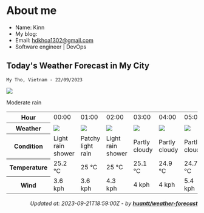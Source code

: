 # About me

- Name: Kinn
- My blog: 
- Email: [hdkhoa1302@gmail.com](mailto:hdkhoa1302@gmail.com)
- Software engineer | DevOps

## Today's Weather Forecast in My City



`My Tho, Vietnam - 22/09/2023`

<img src="https://cdn.weatherapi.com/weather/64x64/day/302.png"/>

Moderate rain


<table>
    <tr>
        <th>Hour</th>
        <td>00:00</td><td>01:00</td><td>02:00</td><td>03:00</td><td>04:00</td><td>05:00</td><td>06:00</td><td>07:00</td><td>08:00</td><td>09:00</td><td>10:00</td><td>11:00</td><td>12:00</td><td>13:00</td><td>14:00</td><td>15:00</td><td>16:00</td><td>17:00</td><td>18:00</td><td>19:00</td><td>20:00</td><td>21:00</td><td>22:00</td><td>23:00</td>
    </tr>
    <tr>
        <th>Weather</th>
        <td><img src="https://cdn.weatherapi.com/weather/64x64/night/353.png"></img></td><td><img src="https://cdn.weatherapi.com/weather/64x64/night/293.png"></img></td><td><img src="https://cdn.weatherapi.com/weather/64x64/night/353.png"></img></td><td><img src="https://cdn.weatherapi.com/weather/64x64/night/116.png"></img></td><td><img src="https://cdn.weatherapi.com/weather/64x64/night/116.png"></img></td><td><img src="https://cdn.weatherapi.com/weather/64x64/night/116.png"></img></td><td><img src="https://cdn.weatherapi.com/weather/64x64/day/116.png"></img></td><td><img src="https://cdn.weatherapi.com/weather/64x64/day/116.png"></img></td><td><img src="https://cdn.weatherapi.com/weather/64x64/day/116.png"></img></td><td><img src="https://cdn.weatherapi.com/weather/64x64/day/116.png"></img></td><td><img src="https://cdn.weatherapi.com/weather/64x64/day/116.png"></img></td><td><img src="https://cdn.weatherapi.com/weather/64x64/day/176.png"></img></td><td><img src="https://cdn.weatherapi.com/weather/64x64/day/353.png"></img></td><td><img src="https://cdn.weatherapi.com/weather/64x64/day/293.png"></img></td><td><img src="https://cdn.weatherapi.com/weather/64x64/day/353.png"></img></td><td><img src="https://cdn.weatherapi.com/weather/64x64/day/293.png"></img></td><td><img src="https://cdn.weatherapi.com/weather/64x64/day/176.png"></img></td><td><img src="https://cdn.weatherapi.com/weather/64x64/day/176.png"></img></td><td><img src="https://cdn.weatherapi.com/weather/64x64/night/176.png"></img></td><td><img src="https://cdn.weatherapi.com/weather/64x64/night/176.png"></img></td><td><img src="https://cdn.weatherapi.com/weather/64x64/night/116.png"></img></td><td><img src="https://cdn.weatherapi.com/weather/64x64/night/176.png"></img></td><td><img src="https://cdn.weatherapi.com/weather/64x64/night/353.png"></img></td><td><img src="https://cdn.weatherapi.com/weather/64x64/night/176.png"></img></td>
    </tr>
    <tr>
        <th>Condition</th>
        <td width="200px">Light rain shower</td><td width="200px">Patchy light rain</td><td width="200px">Light rain shower</td><td width="200px">Partly cloudy</td><td width="200px">Partly cloudy</td><td width="200px">Partly cloudy</td><td width="200px">Partly cloudy</td><td width="200px">Partly cloudy</td><td width="200px">Partly cloudy</td><td width="200px">Partly cloudy</td><td width="200px">Partly cloudy</td><td width="200px">Patchy rain possible</td><td width="200px">Light rain shower</td><td width="200px">Patchy light rain</td><td width="200px">Light rain shower</td><td width="200px">Patchy light rain</td><td width="200px">Patchy rain possible</td><td width="200px">Patchy rain possible</td><td width="200px">Patchy rain possible</td><td width="200px">Patchy rain possible</td><td width="200px">Partly cloudy</td><td width="200px">Patchy rain possible</td><td width="200px">Light rain shower</td><td width="200px">Patchy rain possible</td>
    </tr>
    <tr>
        <th>Temperature</th>
        <td>25.2 °C</td><td>25 °C</td><td>25 °C</td><td>25.1 °C</td><td>24.9 °C</td><td>24.7 °C</td><td>24.7 °C</td><td>25.7 °C</td><td>27.3 °C</td><td>28.9 °C</td><td>30.3 °C</td><td>31.1 °C</td><td>31.3 °C</td><td>31.1 °C</td><td>30.8 °C</td><td>30.6 °C</td><td>29.7 °C</td><td>28.4 °C</td><td>26.5 °C</td><td>25.9 °C</td><td>25.7 °C</td><td>25.4 °C</td><td>25 °C</td><td>24.7 °C</td>
    </tr>
    <tr>
        <th>Wind</th>
        <td>3.6 kph</td><td>3.6 kph</td><td>4.3 kph</td><td>4 kph</td><td>4 kph</td><td>5.4 kph</td><td>5.8 kph</td><td>5.8 kph</td><td>6.1 kph</td><td>6.1 kph</td><td>6.8 kph</td><td>7.2 kph</td><td>8.3 kph</td><td>9.4 kph</td><td>10.8 kph</td><td>10.8 kph</td><td>10.8 kph</td><td>9.4 kph</td><td>8.3 kph</td><td>7.6 kph</td><td>7.2 kph</td><td>6.5 kph</td><td>6.1 kph</td><td>5.8 kph</td>
    </tr>
</table>


<div align="right">

*Updated at: 2023-09-21T18:59:00Z - by **[huantt/weather-forecast](https://github.com/huantt/weather-forecast)***

</div>
